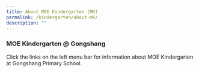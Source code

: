 ```yaml
---
title: About MOE Kindergarten (MK)
permalink: /kindergarten/about-mk/
description: ""
---
```

### **MOE Kindergarten @ Gongshang**
Click the links on the left menu bar for information about MOE Kindergarten at Gongshang Primary School.